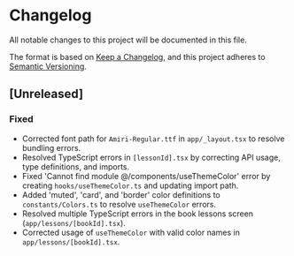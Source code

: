 # Changelog
All notable changes to this project will be documented in this file.

The format is based on [Keep a Changelog](https://keepachangelog.com/en/1.0.0/),
and this project adheres to [Semantic Versioning](https://semver.org/spec/v2.0.0.html).

## [Unreleased]

### Fixed
- Corrected font path for `Amiri-Regular.ttf` in `app/_layout.tsx` to resolve bundling errors.
- Resolved TypeScript errors in `[lessonId].tsx` by correcting API usage, type definitions, and imports.
- Fixed 'Cannot find module @/components/useThemeColor' error by creating `hooks/useThemeColor.ts` and updating import path.
- Added 'muted', 'card', and 'border' color definitions to `constants/Colors.ts` to resolve `useThemeColor` errors.
- Resolved multiple TypeScript errors in the book lessons screen (`app/lessons/[bookId].tsx`).
- Corrected usage of `useThemeColor` with valid color names in `app/lessons/[bookId].tsx`.